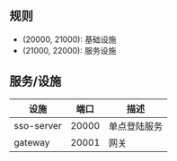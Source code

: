 ## 规则
- (20000, 21000): 基础设施
- (21000, 22000): 服务设施

## 服务/设施
|设施|端口|描述|
|---|---|---|
|sso-server|20000|单点登陆服务|
|gateway|20001|网关|
